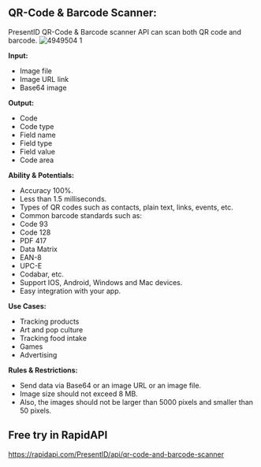 ## QR-Code & Barcode Scanner:
PresentID QR-Code & Barcode scanner API can scan both QR code and barcode.
![4949504 1](https://user-images.githubusercontent.com/63470748/119660294-551dc500-be44-11eb-95a4-10b1590aefb4.png)


**Input:**
- Image file
- Image URL link
- Base64 image

**Output:**
- Code
- Code type
- Field name
- Field type
- Field value
- Code area

**Ability & Potentials:**
- Accuracy 100%.
- Less than 1.5 milliseconds.
- Types of QR codes such as contacts, plain text, links, events, etc.
- Common barcode standards such as:
- Code 93
- Code 128
- PDF 417
- Data Matrix
- EAN-8
- UPC-E
- Codabar, etc.
- Support IOS, Android, Windows and Mac devices.
- Easy integration with your app.

**Use Cases:**
- Tracking products
- Art and pop culture
- Tracking food intake
- Games
- Advertising

**Rules & Restrictions:**
- Send data via Base64 or an image URL or an image file.
- Image size should not exceed 8 MB.
- Also, the images should not be larger than 5000 pixels and smaller than 50 pixels.
## Free try in RapidAPI
https://rapidapi.com/PresentID/api/qr-code-and-barcode-scanner
